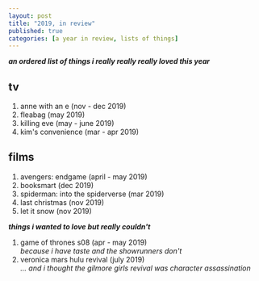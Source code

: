 ```yaml
---
layout: post
title: "2019, in review"
published: true
categories: [a year in review, lists of things]
---
```

***an ordered list of things i really really really loved this year***

## tv

1. anne with an e (nov - dec 2019)
2. fleabag (may 2019)
3. killing eve (may - june 2019)
4. kim's convenience (mar - apr 2019)

## films

1. avengers: endgame (april - may 2019)
2. booksmart (dec 2019)
3. spiderman: into the spiderverse (mar 2019)
4. last christmas (nov 2019)
5. let it snow (nov 2019)

***things i wanted to love but really couldn't***

1. game of thrones s08 (apr - may 2019)  
   _because i have taste and the showrunners don't_  
2. veronica mars hulu revival (july 2019)  
   _... and i thought the gilmore girls revival was character assassination_